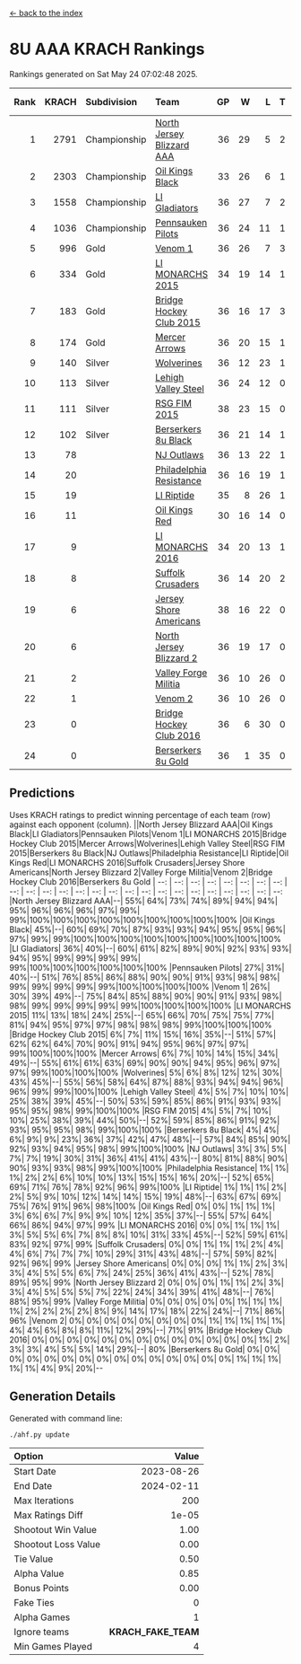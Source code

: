 [<- back to the index](readme.md)
# 8U AAA KRACH Rankings
Rankings generated on Sat May 24 07:02:48 2025.

Rank|KRACH|Subdivision|Team|GP|W|L|T|OTW|OTL|SoS|Exp Wins|Win Diff
---:|---:|:---|:---|---:|---:|---:|---:|---:|---:|---:|---:|---:
1|2791|Championship|[North Jersey Blizzard AAA](https://gamesheetstats.com/seasons/3659/teams/140205/schedule)|36|29|5|2|0|0|694|30.8|-0.0
2|2303|Championship|[Oil Kings Black](https://gamesheetstats.com/seasons/3659/teams/140206/schedule)|33|26|6|1|1|0|766|27.3|-0.0
3|1558|Championship|[LI Gladiators](https://gamesheetstats.com/seasons/3659/teams/140201/schedule)|36|27|7|2|1|0|739|28.8|-0.0
4|1036|Championship|[Pennsauken Pilots](https://gamesheetstats.com/seasons/3659/teams/140208/schedule)|36|24|11|1|0|0|858|25.3|-0.0
5|996|Gold|[Venom 1](https://gamesheetstats.com/seasons/3659/teams/140213/schedule)|36|26|7|3|2|1|580|28.3|-0.0
6|334|Gold|[LI MONARCHS 2015](https://gamesheetstats.com/seasons/3659/teams/140198/schedule)|34|19|14|1|0|0|752|20.3|-0.0
7|183|Gold|[Bridge Hockey Club 2015](https://gamesheetstats.com/seasons/3659/teams/140194/schedule)|36|16|17|3|1|3|595|18.3|-0.0
8|174|Gold|[Mercer Arrows](https://gamesheetstats.com/seasons/3659/teams/140202/schedule)|36|20|15|1|2|1|443|21.3|-0.0
9|140|Silver|[Wolverines](https://gamesheetstats.com/seasons/3659/teams/140215/schedule)|36|12|23|1|0|2|882|13.3|-0.0
10|113|Silver|[Lehigh Valley Steel](https://gamesheetstats.com/seasons/3659/teams/140197/schedule)|36|24|12|0|2|0|321|24.8|-0.0
11|111|Silver|[RSG FIM 2015](https://gamesheetstats.com/seasons/3659/teams/140210/schedule)|38|23|15|0|0|1|407|23.8|-0.0
12|102|Silver|[Berserkers 8u Black](https://gamesheetstats.com/seasons/3659/teams/140192/schedule)|36|21|14|1|0|0|372|22.4|0.0
13|78||[NJ Outlaws](https://gamesheetstats.com/seasons/3659/teams/140203/schedule)|36|13|22|1|1|2|633|14.3|-0.0
14|20||[Philadelphia Resistance](https://gamesheetstats.com/seasons/3659/teams/140209/schedule)|36|16|19|1|0|0|186|17.4|0.0
15|19||[LI Riptide](https://gamesheetstats.com/seasons/3659/teams/140200/schedule)|35|8|26|1|0|0|724|9.4|0.0
16|11||[Oil Kings Red](https://gamesheetstats.com/seasons/3659/teams/140207/schedule)|30|16|14|0|0|2|141|16.9|0.0
17|9||[LI MONARCHS 2016](https://gamesheetstats.com/seasons/3659/teams/140199/schedule)|34|20|13|1|3|0|24|21.4|0.0
18|8||[Suffolk Crusaders](https://gamesheetstats.com/seasons/3659/teams/140211/schedule)|36|14|20|2|2|1|135|15.9|0.0
19|6||[Jersey Shore Americans](https://gamesheetstats.com/seasons/3659/teams/140196/schedule)|38|16|22|0|0|2|109|16.9|0.0
20|6||[North Jersey Blizzard 2](https://gamesheetstats.com/seasons/3659/teams/140204/schedule)|36|19|17|0|3|2|25|19.9|0.0
21|2||[Valley Forge Militia](https://gamesheetstats.com/seasons/3659/teams/140212/schedule)|36|10|26|0|0|1|205|10.9|0.0
22|1||[Venom 2](https://gamesheetstats.com/seasons/3659/teams/140214/schedule)|36|10|26|0|2|1|23|10.9|0.0
23|0||[Bridge Hockey Club 2016](https://gamesheetstats.com/seasons/3659/teams/140195/schedule)|36|6|30|0|0|2|19|6.9|0.0
24|0||[Berserkers 8u Gold](https://gamesheetstats.com/seasons/3659/teams/140193/schedule)|36|1|35|0|1|0|11|1.9|0.0

## Predictions
Uses KRACH ratings to predict winning percentage of each team (row) against each opponent (column).
||North Jersey Blizzard AAA|Oil Kings Black|LI Gladiators|Pennsauken Pilots|Venom 1|LI MONARCHS 2015|Bridge Hockey Club 2015|Mercer Arrows|Wolverines|Lehigh Valley Steel|RSG FIM 2015|Berserkers 8u Black|NJ Outlaws|Philadelphia Resistance|LI Riptide|Oil Kings Red|LI MONARCHS 2016|Suffolk Crusaders|Jersey Shore Americans|North Jersey Blizzard 2|Valley Forge Militia|Venom 2|Bridge Hockey Club 2016|Berserkers 8u Gold
| --: | --: | --: | --: | --: | --: | --: | --: | --: | --: | --: | --: | --: | --: | --: | --: | --: | --: | --: | --: | --: | --: | --: | --: | --: 
|North Jersey Blizzard AAA|--| 55%| 64%| 73%| 74%| 89%| 94%| 94%| 95%| 96%| 96%| 96%| 97%| 99%| 99%|100%|100%|100%|100%|100%|100%|100%|100%|100%
|Oil Kings Black| 45%|--| 60%| 69%| 70%| 87%| 93%| 93%| 94%| 95%| 95%| 96%| 97%| 99%| 99%|100%|100%|100%|100%|100%|100%|100%|100%|100%
|LI Gladiators| 36%| 40%|--| 60%| 61%| 82%| 89%| 90%| 92%| 93%| 93%| 94%| 95%| 99%| 99%| 99%| 99%| 99%|100%|100%|100%|100%|100%|100%
|Pennsauken Pilots| 27%| 31%| 40%|--| 51%| 76%| 85%| 86%| 88%| 90%| 90%| 91%| 93%| 98%| 98%| 99%| 99%| 99%| 99%| 99%|100%|100%|100%|100%
|Venom 1| 26%| 30%| 39%| 49%|--| 75%| 84%| 85%| 88%| 90%| 90%| 91%| 93%| 98%| 98%| 99%| 99%| 99%| 99%| 99%|100%|100%|100%|100%
|LI MONARCHS 2015| 11%| 13%| 18%| 24%| 25%|--| 65%| 66%| 70%| 75%| 75%| 77%| 81%| 94%| 95%| 97%| 97%| 98%| 98%| 98%| 99%|100%|100%|100%
|Bridge Hockey Club 2015|  6%|  7%| 11%| 15%| 16%| 35%|--| 51%| 57%| 62%| 62%| 64%| 70%| 90%| 91%| 94%| 95%| 96%| 97%| 97%| 99%|100%|100%|100%
|Mercer Arrows|  6%|  7%| 10%| 14%| 15%| 34%| 49%|--| 55%| 61%| 61%| 63%| 69%| 90%| 90%| 94%| 95%| 96%| 97%| 97%| 99%|100%|100%|100%
|Wolverines|  5%|  6%|  8%| 12%| 12%| 30%| 43%| 45%|--| 55%| 56%| 58%| 64%| 87%| 88%| 93%| 94%| 94%| 96%| 96%| 99%| 99%|100%|100%
|Lehigh Valley Steel|  4%|  5%|  7%| 10%| 10%| 25%| 38%| 39%| 45%|--| 50%| 53%| 59%| 85%| 86%| 91%| 93%| 93%| 95%| 95%| 98%| 99%|100%|100%
|RSG FIM 2015|  4%|  5%|  7%| 10%| 10%| 25%| 38%| 39%| 44%| 50%|--| 52%| 59%| 85%| 86%| 91%| 92%| 93%| 95%| 95%| 98%| 99%|100%|100%
|Berserkers 8u Black|  4%|  4%|  6%|  9%|  9%| 23%| 36%| 37%| 42%| 47%| 48%|--| 57%| 84%| 85%| 90%| 92%| 93%| 94%| 95%| 98%| 99%|100%|100%
|NJ Outlaws|  3%|  3%|  5%|  7%|  7%| 19%| 30%| 31%| 36%| 41%| 41%| 43%|--| 80%| 81%| 88%| 90%| 90%| 93%| 93%| 98%| 99%|100%|100%
|Philadelphia Resistance|  1%|  1%|  1%|  2%|  2%|  6%| 10%| 10%| 13%| 15%| 15%| 16%| 20%|--| 52%| 65%| 69%| 71%| 76%| 78%| 92%| 96%| 99%|100%
|LI Riptide|  1%|  1%|  1%|  2%|  2%|  5%|  9%| 10%| 12%| 14%| 14%| 15%| 19%| 48%|--| 63%| 67%| 69%| 75%| 76%| 91%| 96%| 98%|100%
|Oil Kings Red|  0%|  0%|  1%|  1%|  1%|  3%|  6%|  6%|  7%|  9%|  9%| 10%| 12%| 35%| 37%|--| 55%| 57%| 64%| 66%| 86%| 94%| 97%| 99%
|LI MONARCHS 2016|  0%|  0%|  1%|  1%|  1%|  3%|  5%|  5%|  6%|  7%|  8%|  8%| 10%| 31%| 33%| 45%|--| 52%| 59%| 61%| 83%| 92%| 97%| 99%
|Suffolk Crusaders|  0%|  0%|  1%|  1%|  1%|  2%|  4%|  4%|  6%|  7%|  7%|  7%| 10%| 29%| 31%| 43%| 48%|--| 57%| 59%| 82%| 92%| 96%| 99%
|Jersey Shore Americans|  0%|  0%|  0%|  1%|  1%|  2%|  3%|  3%|  4%|  5%|  5%|  6%|  7%| 24%| 25%| 36%| 41%| 43%|--| 52%| 78%| 89%| 95%| 99%
|North Jersey Blizzard 2|  0%|  0%|  0%|  1%|  1%|  2%|  3%|  3%|  4%|  5%|  5%|  5%|  7%| 22%| 24%| 34%| 39%| 41%| 48%|--| 76%| 88%| 95%| 99%
|Valley Forge Militia|  0%|  0%|  0%|  0%|  0%|  1%|  1%|  1%|  1%|  2%|  2%|  2%|  2%|  8%|  9%| 14%| 17%| 18%| 22%| 24%|--| 71%| 86%| 96%
|Venom 2|  0%|  0%|  0%|  0%|  0%|  0%|  0%|  0%|  1%|  1%|  1%|  1%|  1%|  4%|  4%|  6%|  8%|  8%| 11%| 12%| 29%|--| 71%| 91%
|Bridge Hockey Club 2016|  0%|  0%|  0%|  0%|  0%|  0%|  0%|  0%|  0%|  0%|  0%|  0%|  0%|  1%|  2%|  3%|  3%|  4%|  5%|  5%| 14%| 29%|--| 80%
|Berserkers 8u Gold|  0%|  0%|  0%|  0%|  0%|  0%|  0%|  0%|  0%|  0%|  0%|  0%|  0%|  0%|  0%|  1%|  1%|  1%|  1%|  1%|  4%|  9%| 20%|--

## Generation Details

Generated with command line:
```
./ahf.py update
```

| Option | Value |
| :----- | ----: |
| Start Date | 2023-08-26 |
| End Date | 2024-02-11 |
| Max Iterations | 200 |
| Max Ratings Diff | 1e-05 |
| Shootout Win Value | 1.00 |
| Shootout Loss Value | 0.00 |
| Tie Value | 0.50 |
| Alpha Value | 0.85 |
| Bonus Points | 0.00 |
| Fake Ties | 0 |
| Alpha Games | 1 |
| Ignore teams | __KRACH_FAKE_TEAM__ |
| Min Games Played | 4 |

